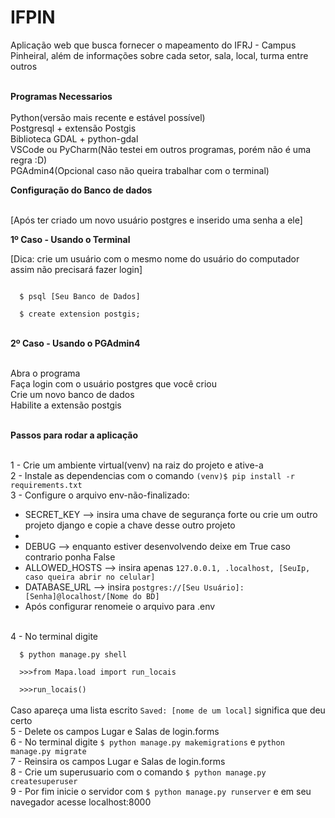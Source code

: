 # IFPIN
Aplicação web que busca fornecer o mapeamento do IFRJ - Campus Pinheiral, além de informações sobre cada setor, sala, local, turma entre outros<br><br>

<strong>Programas Necessarios</strong> <br><br>
Python(versão mais recente e estável possível) <br>
Postgresql + extensão Postgis <br>
Biblioteca GDAL + python-gdal <br>
VSCode ou PyCharm(Não testei em outros programas, porém não é uma regra :D) <br>
PGAdmin4(Opcional caso não queira trabalhar com o terminal)

<strong>Configuração do Banco de dados</strong><br><br>

[Após ter criado um novo usuário postgres e inserido uma senha a ele]<br>


<strong>1º Caso - Usando o Terminal</strong><br>

[Dica: crie um usuário com o mesmo nome do usuário do computador assim não precisará fazer login]

<code>
  $ psql [Seu Banco de Dados]<br>
  $ create extension postgis;
</code><br>

<strong>2º Caso - Usando o PGAdmin4</strong><br><br>

Abra o programa<br>
Faça login com o usuário postgres que você criou<br>
Crie um novo banco de dados<br>
Habilite a extensão postgis<br><br>

<strong>Passos para rodar a aplicação</strong><br><br>

1 - Crie um ambiente virtual(venv) na raiz do projeto e ative-a<br>
2 - Instale as dependencias com o comando <code>(venv)$ pip install -r requirements.txt</code><br>
3 - Configure o arquivo env-não-finalizado:
<ul>
      <li> SECRET_KEY --> insira uma chave de segurança forte ou crie um outro projeto django e copie a chave desse outro projeto <li>
      <li> DEBUG --> enquanto estiver desenvolvendo deixe em True caso contrario ponha False </li>
      <li> ALLOWED_HOSTS --> insira apenas <code>127.0.0.1, .localhost, [SeuIp, caso queira abrir no celular]</code> </li>
      <li> DATABASE_URL --> insira <code>postgres://[Seu Usuário]:[Senha]@localhost/[Nome do BD]</code></li>
      <li> Após configurar renomeie o arquivo para .env </li>
</ul><br>
4 - No terminal digite<br>
<code>
  $ python manage.py shell<br>
  >>>from Mapa.load import run_locais<br>
  >>>run_locais()
</code><br>
Caso apareça uma lista escrito <code>Saved: [nome de um local]</code> significa que deu certo<br>
5 - Delete os campos Lugar e Salas de login.forms<br>
6 - No terminal digite <code>$ python manage.py makemigrations</code> e <code>python manage.py migrate</code><br>
7 - Reinsira os campos Lugar e Salas de login.forms<br>
8 - Crie um superusuario com o comando <code>$ python manage.py createsuperuser</code><br>
9 - Por fim inicie o servidor com <code>$ python manage.py runserver</code> e em seu navegador acesse localhost:8000<br>
